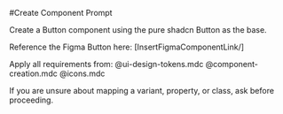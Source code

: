 #Create Component Prompt

Create a Button component using the pure shadcn Button as the base.

Reference the Figma Button here:
[InsertFigmaComponentLink/]

Apply all requirements from:
@ui-design-tokens.mdc 
@component-creation.mdc 
@icons.mdc

If you are unsure about mapping a variant, property, or class, ask before proceeding.